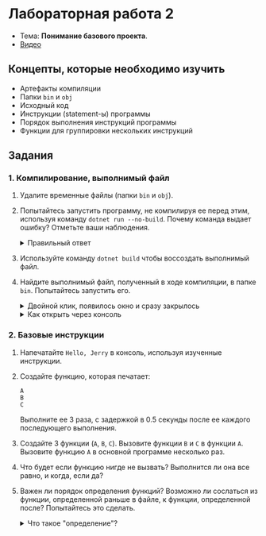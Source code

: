 # Лабораторная работа 2

- Тема: **Понимание базового проекта**.
- [Видео](https://www.youtube.com/watch?v=jLWY_id6nXU&list=PL4sUOB8DjVlVVw9Yx_tUO7fRPDYeaACXD&index=2)


## Концепты, которые необходимо изучить

- Артефакты компиляции
- Папки `bin` и `obj`
- Исходный код
- Инструкции (statement-ы) программы
- Порядок выполнения инструкций программы
- Функции для группировки нескольких инструкций

## Задания 

### 1. Компилирование, выполнимый файл

1. Удалите временные файлы (папки `bin` и `obj`).
   
2. Попытайтесь запустить программу, не компилируя ее перед этим, используя команду `dotnet run --no-build`.
   Почему команда выдает ошибку? Отметьте ваши наблюдения.

   <details>
   <summary>Правильный ответ</summary>
   
   Программа не запустилась, потому что невозможно запустить исходный код программы напрямую.
   Сначала должна произойти *компиляция*, которую флаг `--no-build` предотвращает.
   
   Когда запуск программы совершается командой `dotnet run` без флага `--no-build`,
   программа не скомпилируется заранее.

   Запускается *выполнимый файл* (exe-файл), который получается *в ходе компилирования*.
   Без выполнимого файла нечего будет и запускать.
   </details>
   
3. Используйте команду `dotnet build` чтобы воссоздать выполнимый файл.

4. Найдите выполнимый файл, полученный в ходе компиляции, в папке `bin`.
   Попытайтесь запустить его.

   <details>
   <summary>Двойной клик, появилось окно и сразу закрылось</summary>
   
   Программа выполнилась и сразу закрылась.
   Для того, чтобы окно не закрывалось само, необходимо добавить инструкцию оживания ввода в конец файла.
   
   ```
   Console.WriteLine("Hello world!");
   Console.ReadKey(); // <- эта строчка
   ```
   
   Теперь окно закроется только по нажатию любой кнопки на клавиатуре пользователем.
   </details>

   <details>
   <summary>Как открыть через консоль</summary>
   
   1. Запускаете cmd (есть в видео)
   2. Переходите в папку проекта, выполнив следующие команды.
      ```
      C:
      cd C:/путь-к-проекту
      ```
   3. Теперь нужно перейти к `.exe` файлу, относительно этой папки 
      (`net9.0` заменяется вашей версией .NET, посмотрите название папки),
      используя команду:
      ```
      cd bin/Debug/net9.0
      ```
   4. Теперь выполняем файл, используя команду:
      ```
      .\имя-проекта.exe
      ```
      
   
   Помимо этого, в целом, можно выполнить программу и напрямую из любой папки, по ее помному пути.
   </details>
    

### 2. Базовые инструкции

1. Напечатайте `Hello, Jerry` в консоль, используя изученные инструкции.

2. Создайте функцию, которая печатает:
   ```
   A
   B
   C
   ```
   Выполните ее 3 раза, с задержкой в 0.5 секунды после ее каждого последующего выполнения.

3. Создайте 3 функции (`A`, `B`, `C`).
   Вызовите функции `B` и `C` в функции `A`.
   Вызовите функцию `A` в основной программе несколько раз.

4. Что будет если функцию нигде не вызвать? 
   Выполнится ли она все равно, и когда, если да?

5. Важен ли порядок определения функций? 
   Возможно ли сослаться из функции, определенной раньше в файле, к функции, определенной после?
   Попытайтесь это сделать.

   <details>
   <summary>Что такое "определение"?</summary>
   
   Это кусок кода, где задаются иструкции составляющие эту функцию, и имя функции.
   
   ```
   A(); // вызов функции
   
   // определение функции
   void A()
   {
        Console.WriteLine("Hello");
   }
   ```
   </details>
